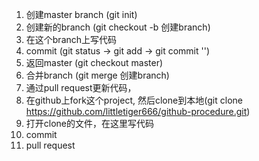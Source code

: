 1. 创建master branch (git init)
2. 创建新的branch (git checkout -b 创建branch)
  1. 在这个branch上写代码
  2. commit (git status -> git add -> git commit '')
  3. 返回master (git checkout master)
  4. 合并branch (git merge 创建branch)
3. 通过pull request更新代码，
  1. 在github上fork这个project, 然后clone到本地(git clone https://github.com/littletiger666/github-procedure.git)
  2. 打开clone的文件，在这里写代码
  3. commit
  4. pull request
  
